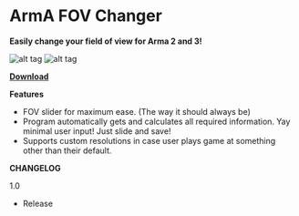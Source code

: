 # ArmA FOV Changer

**Easily change your field of view for Arma 2 and 3!**

![alt tag](http://i.imgur.com/iYsZyFJ.png)   ![alt tag](http://i.imgur.com/PRPR79w.png)

[**Download**](https://drive.google.com/open?id=0B2byNRcR0k4vbTVaVTFpWFhJMXM)

**Features**

* FOV slider for maximum ease. (The way it should always be)
* Program automatically gets and calculates all required information. Yay minimal user input! Just slide and save!
* Supports custom resolutions in case user plays game at something other than their default.


**CHANGELOG**

1.0

* Release